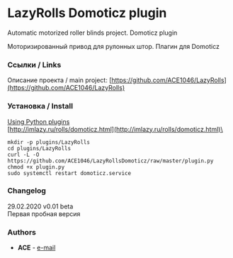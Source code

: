 ﻿# LazyRolls Domoticz plugin

Automatic motorized roller blinds project. Domoticz plugin

Моторизированный привод для рулонных штор. Плагин для Domoticz

### Ссылки / Links
Описание проекта / main project: [https://github.com/ACE1046/LazyRolls](https://github.com/ACE1046/LazyRolls)

### Установка / Install
[Using Python plugins](https://www.domoticz.com/wiki/Using_Python_plugins) \
[http://imlazy.ru/rolls/domoticz.html](http://imlazy.ru/rolls/domoticz.html)\
```cd ~/domoticz
mkdir -p plugins/LazyRolls
cd plugins/LazyRolls
curl -L -O https://github.com/ACE1046/LazyRollsDomoticz/raw/master/plugin.py
chmod +x plugin.py
sudo systemctl restart domoticz.service
```

### Changelog

29.02.2020 v0.01 beta\
Первая пробная версия

### Authors

* **ACE** - [e-mail](mailto:a_c_e@mail.ru)
